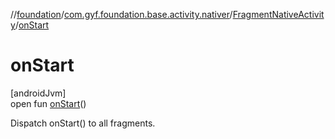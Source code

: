 //[foundation](../../../index.md)/[com.gyf.foundation.base.activity.nativer](../index.md)/[FragmentNativeActivity](index.md)/[onStart](on-start.md)

# onStart

[androidJvm]\
open fun [onStart](on-start.md)()

 Dispatch onStart() to all fragments.